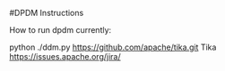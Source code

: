 #DPDM Instructions

How to run dpdm currently:

python ./ddm.py https://github.com/apache/tika.git Tika https://issues.apache.org/jira/
